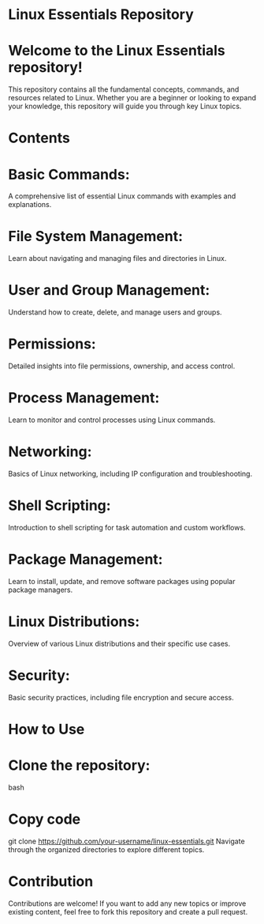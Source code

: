 # Linux Essentials Repository
# Welcome to the Linux Essentials repository! 
This repository contains all the fundamental concepts, commands, and resources related to Linux. Whether you are a beginner or looking to expand your knowledge, this repository will guide you through key Linux topics.

# Contents
# Basic Commands: 
A comprehensive list of essential Linux commands with examples and explanations.
# File System Management: 
Learn about navigating and managing files and directories in Linux.
# User and Group Management:
Understand how to create, delete, and manage users and groups.
# Permissions: 
Detailed insights into file permissions, ownership, and access control.
# Process Management:
Learn to monitor and control processes using Linux commands.
# Networking: 
Basics of Linux networking, including IP configuration and troubleshooting.
# Shell Scripting: 
Introduction to shell scripting for task automation and custom workflows.
# Package Management: 
Learn to install, update, and remove software packages using popular package managers.
# Linux Distributions: 
Overview of various Linux distributions and their specific use cases.
# Security: 
Basic security practices, including file encryption and secure access.

# How to Use
# Clone the repository:
bash
# Copy code
git clone https://github.com/your-username/linux-essentials.git
Navigate through the organized directories to explore different topics.

# Contribution
Contributions are welcome! If you want to add any new topics or improve existing content, feel free to fork this repository and create a pull request.
